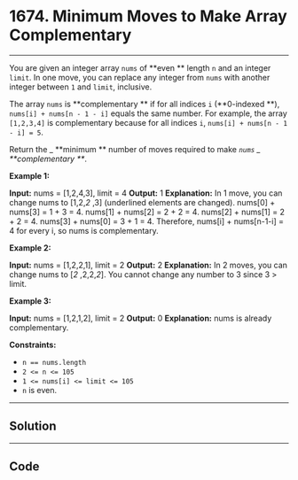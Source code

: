 # 1674. Minimum Moves to Make Array Complementary

---

You are given an integer array `nums` of **even ** length `n` and an integer `limit`. In one move, you can replace any integer from `nums` with another integer between `1` and `limit`, inclusive.

The array `nums` is **complementary ** if for all indices `i` (**0-indexed **), `nums[i] + nums[n - 1 - i]` equals the same number. For example, the array `[1,2,3,4]` is complementary because for all indices `i`, `nums[i] + nums[n - 1 - i] = 5`.

Return the _ **minimum ** number of moves required to make _`nums` _ **complementary **_.

 

**Example 1:**


**Input:** nums = [1,2,4,3], limit = 4
**Output:** 1
**Explanation:** In 1 move, you can change nums to [1,2,_2_ ,3] (underlined elements are changed).
nums[0] + nums[3] = 1 + 3 = 4.
nums[1] + nums[2] = 2 + 2 = 4.
nums[2] + nums[1] = 2 + 2 = 4.
nums[3] + nums[0] = 3 + 1 = 4.
Therefore, nums[i] + nums[n-1-i] = 4 for every i, so nums is complementary.


**Example 2:**


**Input:** nums = [1,2,2,1], limit = 2
**Output:** 2
**Explanation:** In 2 moves, you can change nums to [_2_ ,2,2,_2_]. You cannot change any number to 3 since 3 > limit.


**Example 3:**


**Input:** nums = [1,2,1,2], limit = 2
**Output:** 0
**Explanation:** nums is already complementary.


 

**Constraints:**

  * `n == nums.length`
  * `2 <= n <= 105`
  * `1 <= nums[i] <= limit <= 105`
  * `n` is even.

---

## Solution



---

## Code
```python


```